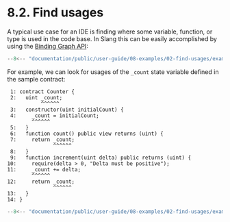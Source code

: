 # 8.2. Find usages

A typical use case for an IDE is finding where some variable, function, or type is used in the code base. In Slang this can be easily accomplished by using the [Binding Graph API](../../07-semantic-analysis/02-binding-graph/index.md):

```ts title="find-usages.mts"
--8<-- "documentation/public/user-guide/08-examples/02-find-usages/examples/find-usages.mts"
```

For example, we can look for usages of the `_count` state variable defined in the sample contract:

```solidity
 1: contract Counter {
 2:   uint _count;
           ^^^^^^
 3:   constructor(uint initialCount) {
 4:     _count = initialCount;
        ^^^^^^
 5:   }
 6:   function count() public view returns (uint) {
 7:     return _count;
               ^^^^^^
 8:   }
 9:   function increment(uint delta) public returns (uint) {
10:     require(delta > 0, "Delta must be positive");
11:     _count += delta;
        ^^^^^^
12:     return _count;
               ^^^^^^
13:   }
14: }
```

```ts title="test-find-usages.test.mts"
--8<-- "documentation/public/user-guide/08-examples/02-find-usages/examples/test-find-usages.test.mts"
```
